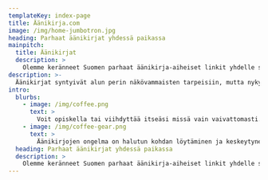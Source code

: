 ```yaml
---
templateKey: index-page
title: Äänikirja.com
image: /img/home-jumbotron.jpg
heading: Parhaat äänikirjat yhdessä paikassa
mainpitch:
  title: Äänikirjat
  description: >
    Olemme keränneet Suomen parhaat äänikirja-aiheiset linkit yhdelle sivustolle. Verkosta saa äänikirjoja ilmaiseksi tai paljon edullisemmin kuin perinteisestä kaupasta.
description: >-
  Äänikirjat syntyivät alun perin näkövammaisten tarpeisiin, mutta nykyään äänikirjoja myydään enemmän näkövammaiset ovat vähemmistönä ostajien joukossa. Äänikirjoja myydään koko ajan enemmän. Äänikirja on äänimuotoon tallennettu kirja. Äänikirja eroaa kuunnelmasta siten, että äänikirjassa tekstiä ei ole dramatisoitu. Kaunokirjallisuuden ja tietokirjojen lisäksi merkittävä osa kaupallisesti saatavilla olevista äänikirjoista on lasten- ja nuortenkirjoja.
intro:
  blurbs:
    - image: /img/coffee.png
      text: >
        Voit opiskella tai viihdyttää itseäsi missä vain vaivattomasti. MP3-muodossa tavalliselle CD-levylle pakattuna on useita tunteja ääntä. CD-muodossa romaanista tehdyssä äänikirjassa voi kuitenkin olla jopa 20 CD-levyä.
    - image: /img/coffee-gear.png
      text: >
        Äänikirjojen ongelma on halutun kohdan löytäminen ja keskeytyneeseen kohtaan palaaminen. Äänikirjat jaetaankin usein useampaan tiedostoon äänikirjassa siirtymisen helpottamiseksi. Kukin tiedosto saattaa olla esimerkiksi muutaman minuutin pituinen, tai tiedostot voidaan jakaa aihekokonaisuuksiin vaikkapa kirjan lukujen perusteella.
  heading: Parhaat äänikirjat yhdessä paikassa
  description: >
    Olemme keränneet Suomen parhaat äänikirja-aiheiset linkit yhdelle sivustolle. Verkosta saa äänikirjoja ilmaiseksi tai paljon edullisemmin kuin perinteisestä kaupasta.
---
```

